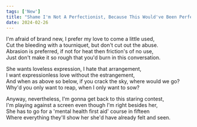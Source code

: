 ```yaml
---
tags: ['New']
title: "Shame I'm Not A Perfectionist, Because This Would've Been Perfect"
date: 2024-02-26
---
```


I'm afraid of brand new, I prefer my love to come a little used,  
Cut the bleeding with a tourniquet, but don't cut out the abuse.  
Abrasion is preferred, if not for heat then friction's of no use,  
Just don't make it so rough that you'd burn in this conversation.

She wants loveless expression, I hate that arrangement,  
I want expressionless love without the estrangement,  
And when as above so below, if you crack the sky, where would we go?  
Why'd you only want to reap, when I only want to sow?

Anyway, nevertheless, I'm gonna get back to this staring contest,  
I'm playing against a screen even though I'm right besides her,  
She has to go for a 'mental health first aid' course in fifteen  
Where everything they'll show her she'd have already felt and seen.
